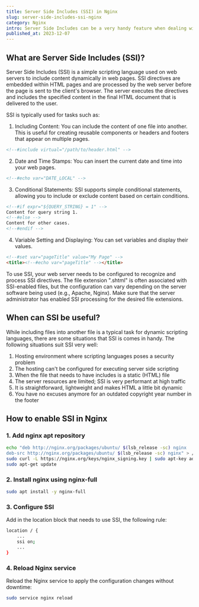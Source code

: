 ```yaml
---
title: Server Side Includes (SSI) in Nginx
slug: server-side-includes-ssi-nginx
category: Nginx
intro: Server Side Includes can be a very handy feature when dealing with caching or including (dynamic) files into static files. Here's how to use it and configure Nginx to enable the power of SSI.
published_at: 2023-12-07
---
```


## What are Server Side Includes (SSI)?

Server Side Includes (SSI) is a simple scripting language used on web servers to include content dynamically in web pages. SSI directives are embedded within HTML pages and are processed by the web server before the page is sent to the client's browser. The server executes the directives and includes the specified content in the final HTML document that is delivered to the user.

SSI is typically used for tasks such as:

1. Including Content: You can include the content of one file into another. This is useful for creating reusable components or headers and footers that appear on multiple pages.

```html
<!--#include virtual="/path/to/header.html" -->
```

2. Date and Time Stamps: You can insert the current date and time into your web pages.

```html
<!--#echo var="DATE_LOCAL" -->
```

3. Conditional Statements: SSI supports simple conditional statements, allowing you to include or exclude content based on certain conditions.

```html
<!--#if expr="${QUERY_STRING} = 1" -->
Content for query string 1.
<!--#else -->
Content for other cases.
<!--#endif -->
```

4. Variable Setting and Displaying: You can set variables and display their values.

```html
<!--#set var="pageTitle" value="My Page" -->
<title><!--#echo var="pageTitle" --></title>
```

To use SSI, your web server needs to be configured to recognize and process SSI directives. The file extension ".shtml" is often associated with SSI-enabled files, but the configuration can vary depending on the server software being used (e.g., Apache, Nginx). Make sure that the server administrator has enabled SSI processing for the desired file extensions.

## When can SSI be useful?

While including files into another file is a typical task for dynamic scripting languages, there are some situations that SSI is comes in handy. The following situations suit SSI very well:

1. Hosting environment where scripting languages poses a security problem
2. The hosting can't be configured for executing server side scripting
3. When the file that needs to have includes is a static (HTML) file
4. The server resources are limited; SSI is very performant at high traffic
5. It is straightforward, lightweight and makes HTML a little bit dynamic
6. You have no excuses anymore for an outdated copyright year number in the footer

## How to enable SSI in Nginx

### 1. Add nginx apt repository

```bash
echo "deb http://nginx.org/packages/ubuntu/ $(lsb_release -sc) nginx
deb-src http://nginx.org/packages/ubuntu/ $(lsb_release -sc) nginx" > /etc/apt/sources.list.d/nginx.list
sudo curl -L https://nginx.org/keys/nginx_signing.key | sudo apt-key add -
sudo apt-get update
```

### 2. Install nginx using nginx-full

```bash
sudo apt install -y nginx-full
```

### 3. Configure SSI

Add in the location block that needs to use SSI, the following rule:

```bash
location / {
    ...
    ssi on;
    ...
}
```

### 4. Reload Nginx service

Reload the Nginx service to apply the configuration changes without downtime:

```bash
sudo service nginx reload
```
